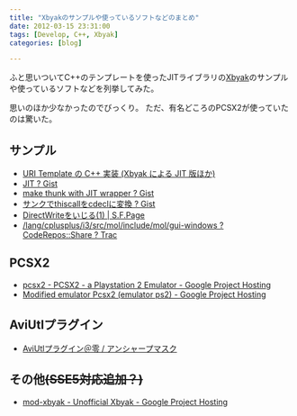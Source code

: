 ```yaml
---
title: "Xbyakのサンプルや使っているソフトなどのまとめ"
date: 2012-03-15 23:31:00
tags: [Develop, C++, Xbyak]
categories: [blog]

---
```


ふと思いついてC++のテンプレートを使ったJITライブラリの[Xbyak][1]のサンプルや使っているソフトなどを列挙してみた。

 [1]: http://homepage1.nifty.com/herumi/soft/xbyak.html

思いのほか少なかったのでびっくり。 ただ、有名どころのPCSX2が使っていたのは驚いた。

## サンプル

  * [URI Template の C++ 実装 (Xbyak による JIT 版ほか)][2]
  * [JIT ? Gist][3]
  * [make thunk with JIT wrapper ? Gist][4]
  * [サンクでthiscallをcdeclに変換 ? Gist][5]
  * [DirectWriteをいじる(1) | S.F.Page][6]
  * [/lang/cplusplus/i3/src/mol/include/mol/gui-windows ? CodeRepos::Share ? Trac][7]

 [2]: http://labs.cybozu.co.jp/blog/nakatani/2008/07/uri_template_c_xbyak_jit.html
 [3]: https://gist.github.com/1225880
 [4]: https://gist.github.com/1225997
 [5]: https://gist.github.com/1273062
 [6]: http://www.enoie.net/blog/2010/10/directwrite%E3%82%92%E3%81%84%E3%81%98%E3%82%8B1/
 [7]: http://coderepos.org/share/browser/lang/cplusplus/i3/src/mol/include/mol/gui-windows?rev=16146

## PCSX2

  * [pcsx2 - PCSX2 - a Playstation 2 Emulator - Google Project Hosting][8]
  * [Modified emulator Pcsx2 (emulator ps2) - Google Project Hosting][9]

 [8]: http://code.google.com/p/pcsx2/
 [9]: http://code.google.com/p/valdanx/

## AviUtlプラグイン

  * [AviUtlプラグイン＠零 / アンシャープマスク][10]

 [10]: http://typezero.ddo.jp/auf/

## その他<del>(SSE5対応追加？)</del>

  * [mod-xbyak - Unofficial Xbyak - Google Project Hosting][11]

 [11]: http://code.google.com/p/mod-xbyak/